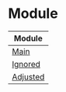 

# Module

| Module |
| ------ |
| [Main](https://github.com/samwhelp/anduinos-iso-builder-remix-mate-with-compiz/blob/main/helper/docs/module/module-main.md) |
| [Ignored](https://github.com/samwhelp/anduinos-iso-builder-remix-mate-with-compiz/blob/main/helper/docs/module/module-ignored.md) |
| [Adjusted](https://github.com/samwhelp/anduinos-iso-builder-remix-mate-with-compiz/blob/main/helper/docs/module/module-adjusted.md) |
